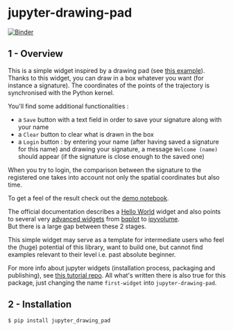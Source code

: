 # jupyter-drawing-pad

[![Binder](https://mybinder.org/badge.svg)](https://mybinder.org/v2/gh/PierreMarion23/jupyter-widget-drawing-pad-binder/master)

## 1 - Overview

This is a simple widget inspired by a drawing pad (see [this example](https://codepen.io/anon/pen/aLYeNB)). Thanks to this widget, you can draw in a box whatever you want (for instance a signature). The coordinates of the points of the trajectory is synchronised with the Python kernel.

You'll find some additional functionalities :
+ a `Save` button with a text field in order to save your signature along with your name
+ a `Clear` button to clear what is drawn in the box
+ a `Login` button : by entering your name (after having saved a signature for this name) and drawing your signature, a message `Welcome (name)` should appear (if the signature is close enough to the saved one)

When you try to login, the comparison between the signature to the registered one takes into account not only the spatial coordinates but also time.

To get a feel of the result check out the [demo notebook](https://github.com/ocoudray/jupyter-drawing-pad/blob/master/Example/Demo_drawing_pad.ipynb).


The official documentation describes a [Hello World](https://ipywidgets.readthedocs.io/en/stable/examples/Widget%20Custom.html) widget and also points to several very [advanced widgets](http://jupyter.org/widgets.html) from [bqplot](https://github.com/bloomberg/bqplot) to [ipyvolume](https://github.com/maartenbreddels/ipyvolume).  
But there is a large gap between these 2 stages.  

This simple widget may serve as a template for intermediate users who feel the (huge) potential of this library, want to build one, but cannot find examples relevant to their level i.e. past absolute beginner.

For more info about jupyter widgets (installation process, packaging and publishing), see [this tutorial repo](https://github.com/ocoudray/first-widget). All what's written there is also true for this package, just changing the name `first-widget` into `jupyter-drawing-pad`.


## 2 - Installation

    $ pip install jupyter_drawing_pad
